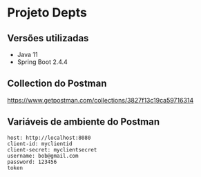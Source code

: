 # Projeto Depts

## Versões utilizadas
- Java 11
- Spring Boot 2.4.4

## Collection do Postman
https://www.getpostman.com/collections/3827f13c19ca59716314

## Variáveis de ambiente do Postman

```
host: http://localhost:8080
client-id: myclientid
client-secret: myclientsecret
username: bob@gmail.com
password: 123456
token
```
